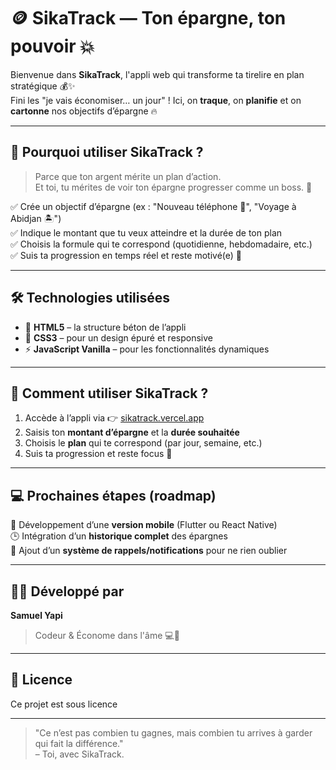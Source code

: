 # 🪙 SikaTrack — Ton épargne, ton pouvoir 💥

Bienvenue dans **SikaTrack**, l'appli web qui transforme ta tirelire en plan stratégique 💰✨  
Fini les "je vais économiser… un jour" ! Ici, on **traque**, on **planifie** et on **cartonne** nos objectifs d’épargne 🔥

---

## 🚀 Pourquoi utiliser SikaTrack ?

> Parce que ton argent mérite un plan d’action.  
> Et toi, tu mérites de voir ton épargne progresser comme un boss. 👑

✅ Crée un objectif d’épargne (ex : "Nouveau téléphone 📱", "Voyage à Abidjan 🏝️")  
✅ Indique le montant que tu veux atteindre et la durée de ton plan  
✅ Choisis la formule qui te correspond (quotidienne, hebdomadaire, etc.)  
✅ Suis ta progression en temps réel et reste motivé(e) 🎯

---

## 🛠️ Technologies utilisées

- 🧱 **HTML5** – la structure béton de l’appli
- 🎨 **CSS3** – pour un design épuré et responsive
- ⚡ **JavaScript Vanilla** – pour les fonctionnalités dynamiques

---

## 🎯 Comment utiliser SikaTrack ?

1. Accède à l’appli via 👉 [sikatrack.vercel.app](https://sikatrack.vercel.app)  
2. Saisis ton **montant d’épargne** et la **durée souhaitée**  
3. Choisis le **plan** qui te correspond (par jour, semaine, etc.)  
4. Suis ta progression et reste focus 💪  

---

## 💻 Prochaines étapes (roadmap)

🧩 Développement d’une **version mobile** (Flutter ou React Native)  
🕒 Intégration d’un **historique complet** des épargnes  
🔔 Ajout d’un **système de rappels/notifications** pour ne rien oublier

---

## 🧑‍💻 Développé par

**Samuel Yapi**  
> Codeur & Économe dans l'âme 💻💸

---

## 📄 Licence

Ce projet est sous licence 

---

> "Ce n’est pas combien tu gagnes, mais combien tu arrives à garder qui fait la différence."  
> – Toi, avec SikaTrack.